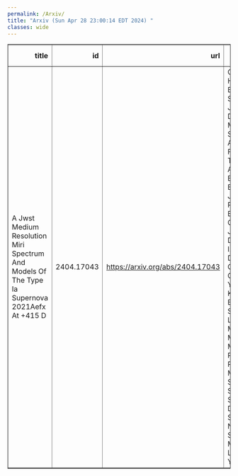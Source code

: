 ```yaml
---
permalink: /Arxiv/
title: "Arxiv (Sun Apr 28 23:00:14 EDT 2024) "
classes: wide
---
```

<table border="1" class="dataframe">
  <thead>
    <tr style="text-align: right;">
      <th>title</th>
      <th>id</th>
      <th>url</th>
      <th>authors</th>
      <th>Local Authors</th>
    </tr>
  </thead>
  <tbody>
    <tr>
      <td>A Jwst Medium Resolution Miri Spectrum And Models Of The Type Ia   Supernova 2021Aefx At +415 D</td>
      <td>2404.17043</td>
      <td><a href="https://arxiv.org/abs/2404.17043" target="_blank">https://arxiv.org/abs/2404.17043</a></td>
      <td>C. Ashall, P. Hoeflich, E. Baron, M. Shahbandeh, J. M. Derkacy, K. Medler, B. J. Shappee, M. A. Tucker, E. Fereidouni, T. Mera, J. Andrews, D. Baade, K. A. Bostroem, P. J. Brown, C. R. Burns, A. Burrow, A. Cikota, T. De Jaeger, A. Do, Y. Dong, I. Dominguez, O. Fox, L. Galbany, E. Y. Hsiao, K. Krisciunas, B. Khaghani, S. Kumar, J. Lu, J. R. Maund, P. Mazzali, N. Morrell, F. Patat, C. Pfeffer, M. M. Phillips, J. Schmidt, S. Stangl, C. P. Stevens, M. D. Stritzinger, N. B. Suntzeff, C. M. Telesco, L. Wang, Y. Yang</td>
      <td>Michael Tucker</td>
    </tr>
  </tbody>
</table>